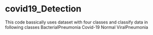 # covid19_Detection
This code bassically uses dataset with four classes and classify data in following classes
BacterialPneumonia
Covid-19
Normal
ViralPneumonia
